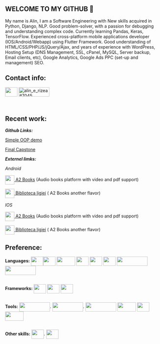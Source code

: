 ## WELCOME TO MY GITHUB 👋



My name is Alin, I am a Software Engineering with New skills acquired in Python, Django, NLP. Good problem-solver, with a passion for debugging and understanding complex code. Currently learning Pandas, Keras, TensorFlow.
Experienced cross-platform mobile applications developer (IOS/Android/Webapp) using Flutter Framework.
Good understanding of HTML/CSS/PHP/JS/jQuery/Ajax, and years of experience with WordPress, Hosting Setup (DNS Management, SSL, cPanel, MySQL, Server backup, Email clients, etc), Google Analytics, Google Ads PPC (set-up and management) SEO.



## Contact info:

<p align="left">
<a href="https://www.linkedin.com/in/alin-rizea-b10368104/" target="blank"><img align="center" src="https://bibliotecaligiei.ro/icons/linked-in-alt.svg"  height="30" width="40" /></a>      <a href="https://discord.gg/alin_e_rizea#7045" target="blank"><img align="center" src="https://bibliotecaligiei.ro/icons/discord.png" alt="alin_e_rizea#7045" height="30" width="100" /></a>
</p><br>



## Recent work:

***Github Links:***

[Simple OOP demo](https://github.com/elisrizea/shoes_inventory)

[Final Capstone](https://github.com/elisrizea/finalCapstone)<br> 



***Externel limks:***

*Android*

<a href="https://play.google.com/store/apps/details?id=com.a2.books" target="blank"><img align="center" src="https://bibliotecaligiei.ro/icons/a2.png" height="30" width="30" /> A2 Books</a> (Audio books platform with video and pdf support)

<a href="https://play.google.com/store/apps/details?id=com.a2.i1&hl=en_US&gl=US" target="blank"><img align="center" src="https://bibliotecaligiei.ro/icons/bl.png" height="30" width="30" /> Biblioteca ligiei</a> ( A2 Books another flavor)
       
*IOS*

<a href="https://apps.apple.com/us/app/a2-books/id1596772645" target="blank"><img align="center" src="https://bibliotecaligiei.ro/icons/a2.png" height="30" width="30" /> A2 Books</a> (Audio books platform with video and pdf support)

<a href="https://apps.apple.com/us/app/biblioteca-ligiei/id1623380233" target="blank"><img align="center" src="https://bibliotecaligiei.ro/icons/bl.png" height="30" width="30" /> Biblioteca ligiei</a> ( A2 Books another flavor)
   
   
   
   
  
## Preference:

**Languages:**
<img align="center" src="https://bibliotecaligiei.ro/icons/py.png" height="30" width="40" /><img align="center" src="https://bibliotecaligiei.ro/icons/php.jpg" height="30" width="40" /> <img align="center" src="https://bibliotecaligiei.ro/icons/dart.png" height="30" width="60" /> <img align="center" src="https://bibliotecaligiei.ro/icons/javascript.jpeg" height="30" width="40" /> <img align="center" src="https://bibliotecaligiei.ro/icons/html%205.png" height="30" width="40" /> <img align="center" src="https://bibliotecaligiei.ro/icons/css.png" height="30" width="40" /> <img align="center" src="https://bibliotecaligiei.ro/icons/mysql.png" height="30" width="100" /> <img align="center" src="https://bibliotecaligiei.ro/icons/sqlite.jpeg" height="30" width="100" />  


## 
**Frameworks:**
<img align="center" src="https://bibliotecaligiei.ro/icons/dj.png" height="30" width="40"  />  <img align="center" src="https://bibliotecaligiei.ro/icons/flutter.png" height="30" width="40"  />  <img align="center" src="https://bibliotecaligiei.ro/icons/react-original-wordmark.svg" height="30" width="40"  />  <br>


## 
**Tools:**
<img align="center" src="https://bibliotecaligiei.ro/icons/numpy.png" height="30" width="100"  />. <img align="center" src="https://bibliotecaligiei.ro/icons/keras.png" height="30" width="100" />. <img align="center" src="https://bibliotecaligiei.ro/icons/pandas.png" height="30" width="100" />  <img align="center" src="https://bibliotecaligiei.ro/icons/firebase.png" height="30" width="60"  />  <img align="center" src="https://bibliotecaligiei.ro/icons/wp.png" height="30" width="40"  />  <img align="center" src="https://bibliotecaligiei.ro/icons/oscomerce.jpeg" height="30" width="60"  />  <br>

## 
**Other skills:**
<img align="center" src="https://bibliotecaligiei.ro/icons/seo.png" height="30" width="40" />. <img align="center" src="https://bibliotecaligiei.ro/icons/ppc.jpeg" height="30" width="40"  />


